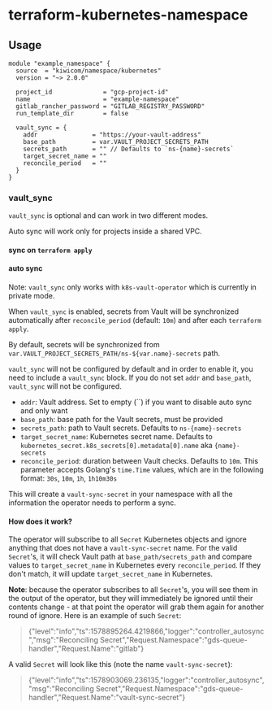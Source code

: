 # terraform-kubernetes-namespace

## Usage

```hcl-terraform
module "example_namespace" {
  source  = "kiwicom/namespace/kubernetes"
  version = "~> 2.0.0"

  project_id              = "gcp-project-id"
  name                    = "example-namespace"
  gitlab_rancher_password = "GITLAB_REGISTRY_PASSWORD"
  run_template_dir        = false
  
  vault_sync = {
    addr               = "https://your-vault-address"
    base_path          = var.VAULT_PROJECT_SECRETS_PATH
    secrets_path       = "" // Defaults to `ns-{name}-secrets`
    target_secret_name = ""
    reconcile_period   = ""
  }
}
```

### vault_sync

`vault_sync` is optional and can work in two different modes.

Auto sync will work only for projects inside a shared VPC.

#### sync on `terraform apply`



#### auto sync



#### 

Note: `vault_sync` only works with `k8s-vault-operator` which is currently in private mode.

When `vault_sync` is enabled, secrets from Vault will be synchronized automatically after `reconcile_period` (default: `10m`) and after each `terraform apply`.

By default, secrets will be synchronized from `var.VAULT_PROJECT_SECRETS_PATH/ns-${var.name}-secrets` path.

`vault_sync` will not be configured by default and in order to enable it, you need to include a `vault_sync` block. If you do not set `addr` and `base_path`, `vault_sync` will not be configured.

* `addr`: Vault address. Set to empty (``) if you want to disable auto sync and only want
* `base_path`: base path for the Vault secrets, must be provided
* `secrets_path`: path to Vault secrets. Defaults to `ns-{name}-secrets`
* `target_secret_name`: Kubernetes secret name. Defaults to `kubernetes_secret.k8s_secrets[0].metadata[0].name` aka `{name}-secrets`
* `reconcile_period`: duration between Vault checks. Defaults to `10m`. This parameter accepts Golang's `time.Time` values, which are in the following format: `30s`, `10m`, `1h`, `1h10m30s`

This will create a `vault-sync-secret` in your namespace with all the information the operator needs to perform a sync.

#### How does it work?

The operator will subscribe to all `Secret` Kubernetes objects and ignore anything that does not have a `vault-sync-secret` name. For the valid `Secret`'s, it will check Vault path at `base_path/secrets_path` and compare values to `target_secret_name` in Kubernetes every `reconcile_period`. If they don't match, it will update `target_secret_name` in Kubernetes.

**Note**: because the operator subscribes to all `Secret`'s, you will see them in the output of the operator, but they will immediately be ignored until their contents change - at that point the operator will grab them again for another round of ignore. Here is an example of such `Secret`:

> {"level":"info","ts":1578895264.4219866,"logger":"controller_autosync","msg":"Reconciling Secret","Request.Namespace":"gds-queue-handler","Request.Name":"gitlab"}

A valid `Secret` will look like this (note the name `vault-sync-secret`):

> {"level":"info","ts":1578903069.236135,"logger":"controller_autosync","msg":"Reconciling Secret","Request.Namespace":"gds-queue-handler","Request.Name":"vault-sync-secret"}
